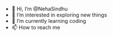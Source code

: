 - 👋 Hi, I’m @NehaSindhu
- 👀 I’m interested in exploring new things
- 🌱 I’m currently learning coding
- 📫 How to reach me

<!---
NehaSindhu/NehaSindhu is a ✨ special ✨ repository because its `README.md` (this file) appears on your GitHub profile.
You can click the Preview link to take a look at your changes.
--->
